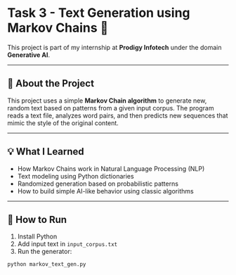 # Task 3 - Text Generation using Markov Chains 🧠

This project is part of my internship at **Prodigy Infotech** under the domain **Generative AI**.

---

## 🧾 About the Project

This project uses a simple **Markov Chain algorithm** to generate new, random text based on patterns from a given input corpus. The program reads a text file, analyzes word pairs, and then predicts new sequences that mimic the style of the original content.

---

## 💡 What I Learned

- How Markov Chains work in Natural Language Processing (NLP)
- Text modeling using Python dictionaries
- Randomized generation based on probabilistic patterns
- How to build simple AI-like behavior using classic algorithms

---

## 🔧 How to Run

1. Install Python
2. Add input text in `input_corpus.txt`
3. Run the generator:

```bash
python markov_text_gen.py

